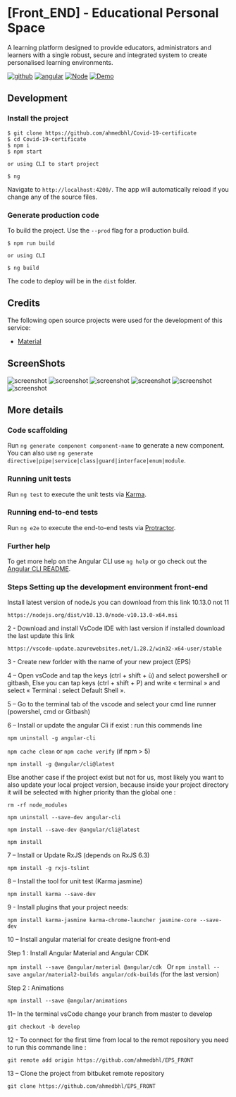 # [Front_END] - Educational Personal Space

A learning platform designed to provide educators, administrators and learners with a single robust, secure and integrated system to create personalised learning environments.

[![github](https://badgen.net/badge/icon/github?icon=github&label)](https://github.com/ahmedbhl/EPS_FRONT)
[![angular](https://badgen.net/badge/Angular%20CLI/v%207.2.2/red)](https://github.com/angular/angular-cli)
[![Node](https://badgen.net/badge/Node/v%2010.13.0/cyan)](https://github.com/angular/angular-cli)
[![Demo](https://badgen.net/badge/Demo/ClicMe/green)](https://eps-project-319b4.firebaseapp.com/home)

## Development

### Install the project

```console
$ git clone https://github.com/ahmedbhl/Covid-19-certificate
$ cd Covid-19-certificate
$ npm i
$ npm start

or using CLI to start project

$ ng
```

Navigate to `http://localhost:4200/`. The app will automatically reload if you change any of the source files.

### Generate production code

To build the project. Use the `--prod` flag for a production build.

```console
$ npm run build

or using CLI

$ ng build
```
The code to deploy will be in the `dist` folder.

## Credits

The following open source projects were used for the development of this service:

- [Material](https://v8.material.angular.io/)

## ScreenShots

![screenshot](https://github.com/ahmedbhl/EPS_FRONT/blob/develop/src/assets/screenshot/1.png?raw=true)
![screenshot](https://github.com/ahmedbhl/EPS_FRONT/blob/develop/src/assets/screenshot/2.png?raw=true)
![screenshot](https://github.com/ahmedbhl/EPS_FRONT/blob/develop/src/assets/screenshot/3.png?raw=true)
![screenshot](https://github.com/ahmedbhl/EPS_FRONT/blob/develop/src/assets/screenshot/4.png?raw=true)
![screenshot](https://github.com/ahmedbhl/EPS_FRONT/blob/develop/src/assets/screenshot/5.png?raw=true)
![screenshot](https://github.com/ahmedbhl/EPS_FRONT/blob/develop/src/assets/screenshot/6.png?raw=true)

## More details

### Code scaffolding

Run `ng generate component component-name` to generate a new component. You can also use `ng generate directive|pipe|service|class|guard|interface|enum|module`.

### Running unit tests

Run `ng test` to execute the unit tests via [Karma](https://karma-runner.github.io).

### Running end-to-end tests

Run `ng e2e` to execute the end-to-end tests via [Protractor](http://www.protractortest.org/).

### Further help

To get more help on the Angular CLI use `ng help` or go check out the [Angular CLI README](https://github.com/angular/angular-cli/blob/master/README.md).

### Steps Setting up the development environment front-end 

Install latest version of nodeJs you can download from this link 10.13.0 not 11

`https://nodejs.org/dist/v10.13.0/node-v10.13.0-x64.msi`

2 - Download and install VsCode IDE with last version if installed download the last update this link

`https://vscode-update.azurewebsites.net/1.28.2/win32-x64-user/stable`

3 - Create new forlder with the name of your new project (EPS) 

4 – Open vsCode and tap the keys (ctrl + shift + ù) and select powershell or gitbash, Else you can tap keys (ctrl + shift + P) and write « terminal » and select « Terminal : select Default Shell ».

5 – Go to the terminal tab of the vscode and select your cmd line runner (powershel, cmd or Gitbash)

6 – Install or update the angular Cli if exist :  run this commends line

`npm uninstall -g angular-cli`

`npm cache clean`   or  `npm cache verify`    (if npm > 5)

`npm install -g @angular/cli@latest`

 Else another case if the project exist but not for us, most likely you want to also update your local project version, because inside your project directory it will be selected with higher priority than the global one :

`rm -rf node_modules`

`npm uninstall --save-dev angular-cli`

`npm install --save-dev @angular/cli@latest`

`npm install`

7 – Install or Update RxJS (depends on RxJS 6.3)

`npm install -g rxjs-tslint`

8 – Install the tool for unit test (Karma jasmine)

`npm install karma --save-dev`

9 - Install plugins that your project needs:

`npm install karma-jasmine karma-chrome-launcher jasmine-core --save-dev`

10 – Install angular material for create designe front-end 

Step 1 : Install Angular Material and Angular CDK

`npm install --save @angular/material @angular/cdk ` Or  `npm install --save angular/material2-builds angular/cdk-builds`  (for the last version)

Step 2 : Animations

`npm install --save @angular/animations`

11– In the terminal vsCode change your branch from master to develop 

`git checkout -b develop`

12 - To connect for the first time from local to the remot repository you need to run this commande line : 

`git remote add origin https://github.com/ahmedbhl/EPS_FRONT`

13 – Clone the project from bitbuket remote repository 

`git clone https://github.com/ahmedbhl/EPS_FRONT`
